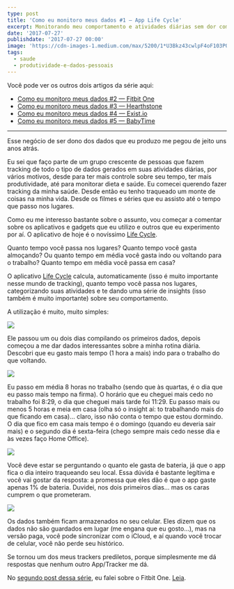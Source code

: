 ```yaml
---
type: post
title: 'Como eu monitoro meus dados #1 — App Life Cycle'
excerpt: Monitorando meu comportamento e atividades diárias sem dor com App Life Cycle
date: '2017-07-27'
publishdate: '2017-07-27 00:00'
image: 'https://cdn-images-1.medium.com/max/5200/1*U3Bkz43cwlpF4oF103PQKA.jpeg'
tags:
  - saude
  - produtividade-e-dados-pessoais
---
```

Você pode ver os outros dois artigos da série aqui:

* [Como eu monitoro meus dados #2 — Fitbit One](https://diegoeis.com/como-eu-monitoro-meus-dados-2-fitbit-one/)
* [Como eu monitoro meus dados #3 — Hearthstone](https://diegoeis.com/como-eu-monitoro-meus-dados-3-hearthstone/)
* [Como eu monitoro meus dados #4 — Exist.io](https://diegoeis.com/como-monitoro-meus-dados-4-exist-io/)
* [Como eu monitoro meus dados #5 — BabyTime](https://diegoeis.com/como-monitoro-meus-dados-babytime/)

---

Esse negócio de ser dono dos dados que eu produzo me pegou de jeito uns anos atrás.

Eu sei que faço parte de um grupo crescente de pessoas que fazem tracking de todo o tipo de dados gerados em suas atividades diárias, por vários motivos, desde para ter mais controle sobre seu tempo, ter mais produtividade, até para monitorar dieta e saúde. Eu comecei querendo fazer tracking da minha saúde. Desde então eu tenho traqueado um monte de coisas na minha vida. Desde os filmes e séries que eu assisto até o tempo que passo nos lugares.

Como eu me interesso bastante sobre o assunto, vou começar a comentar sobre os aplicativos e gadgets que eu utilizo e outros que eu experimento por aí. O aplicativo de hoje é o novíssimo [Life Cycle](http://www.northcube.com/lifecycle/).

Quanto tempo você passa nos lugares? Quanto tempo você gasta almoçando? Ou quanto tempo em média você gasta indo ou voltando para o trabalho? Quanto tempo em média você passa em casa?

O aplicativo [Life Cycle](http://www.northcube.com/lifecycle/) calcula, automaticamente (isso é muito importante nesse mundo de tracking), quanto tempo você passa nos lugares, categorizando suas atividades e te dando uma série de insights (isso também é muito importante) sobre seu comportamento.

A utilização é muito, muito simples:

![](https://cdn-images-1.medium.com/max/3496/1*x7_qo6ZQDA9tk2pcf9Yvlw.png)

Ele passou um ou dois dias compilando os primeiros dados, depois começou a me dar dados interessantes sobre a minha rotina diária. Descobri que eu gasto mais tempo (1 hora a mais) indo para o trabalho do que voltando.

![](https://cdn-images-1.medium.com/max/2000/1*RZ6iRgbMHLna5ewGnwZNwQ.png)

Eu passo em média 8 horas no trabalho (sendo que às quartas, é o dia que eu passo mais tempo na firma). O horário que eu cheguei mais cedo no trabalho foi 8:29, o dia que cheguei mais tarde foi 11:29. Eu passo mais ou menos 5 horas e meia em casa (olha só o insight aí: to trabalhando mais do que ficando em casa)… claro, isso não conta o tempo que estou dormindo. O dia que fico em casa mais tempo é o domingo (quando eu deveria sair mais) e o segundo dia é sexta-feira (chego sempre mais cedo nesse dia e às vezes faço Home Office).

![](https://cdn-images-1.medium.com/max/2000/1*vW816yCg3a3xUlPB7rK-ow.png)

Você deve estar se perguntando o quanto ele gasta de bateria, já que o app fica o dia inteiro traqueando seu local. Essa dúvida é bastante legítima e você vai gostar da resposta: a promessa que eles dão é que o app gaste apenas 1% de bateria. Duvidei, nos dois primeiros dias… mas os caras cumprem o que prometeram.

![](https://cdn-images-1.medium.com/max/3452/1*pNPwzXUZ_5jlNxtR2Pt5Og.png)

Os dados também ficam armazenados no seu celular. Eles dizem que os dados não são guardados em lugar (me engana que eu gosto…), mas na versão paga, você pode sincronizar com o iCloud, e aí quando você trocar de celular, você não perde seu histórico.

Se tornou um dos meus trackers prediletos, porque simplesmente me dá respostas que nenhum outro App/Tracker me dá.

No [segundo post dessa série](https://diegoeis.com/como-eu-monitoro-meus-dados-2-fitbit-one/), eu falei sobre o Fitbit One. [Leia](https://diegoeis.com/como-eu-monitoro-meus-dados-3-hearthstone/).
